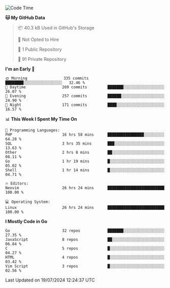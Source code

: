 
<!--START_SECTION:waka-->
![Code Time](http://img.shields.io/badge/Code%20Time-5%2C076%20hrs%2030%20mins-blue)

**🐱 My GitHub Data** 

> 📦 40.3 kB Used in GitHub's Storage 
 > 
> 🚫 Not Opted to Hire
 > 
> 📜 1 Public Repository 
 > 
> 🔑 91 Private Repository 
 > 
**I'm an Early 🐤** 

```text
🌞 Morning                335 commits         ████████░░░░░░░░░░░░░░░░░   32.46 % 
🌆 Daytime                269 commits         ███████░░░░░░░░░░░░░░░░░░   26.07 % 
🌃 Evening                257 commits         ██████░░░░░░░░░░░░░░░░░░░   24.90 % 
🌙 Night                  171 commits         ████░░░░░░░░░░░░░░░░░░░░░   16.57 % 
```


📊 **This Week I Spent My Time On** 

```text
💬 Programming Languages: 
PHP                      16 hrs 58 mins      ████████████████░░░░░░░░░   64.28 % 
SQL                      3 hrs 35 mins       ███░░░░░░░░░░░░░░░░░░░░░░   13.63 % 
Other                    2 hrs 8 mins        ██░░░░░░░░░░░░░░░░░░░░░░░   08.11 % 
Go                       1 hr 19 mins        █░░░░░░░░░░░░░░░░░░░░░░░░   05.02 % 
Shell                    1 hr 14 mins        █░░░░░░░░░░░░░░░░░░░░░░░░   04.71 % 

🔥 Editors: 
Neovim                   26 hrs 24 mins      █████████████████████████   100.00 % 

💻 Operating System: 
Linux                    26 hrs 24 mins      █████████████████████████   100.00 % 
```

**I Mostly Code in Go** 

```text
Go                       32 repos            ███████░░░░░░░░░░░░░░░░░░   27.35 % 
JavaScript               8 repos             ██░░░░░░░░░░░░░░░░░░░░░░░   06.84 % 
C                        5 repos             █░░░░░░░░░░░░░░░░░░░░░░░░   04.27 % 
HTML                     4 repos             █░░░░░░░░░░░░░░░░░░░░░░░░   03.42 % 
Vim Script               3 repos             █░░░░░░░░░░░░░░░░░░░░░░░░   02.56 % 
```




 Last Updated on 19/07/2024 12:24:37 UTC
<!--END_SECTION:waka-->
